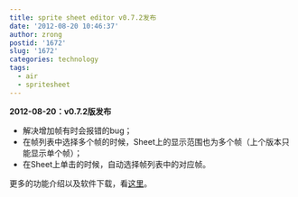 ```yaml
---
title: sprite sheet editor v0.7.2发布
date: '2012-08-20 10:46:37'
author: zrong
postid: '1672'
slug: '1672'
categories: technology
tags:
  - air
  - spritesheet
---
```


**2012-08-20：v0.7.2版发布**

-   解决增加帧有时会报错的bug；
-   在帧列表中选择多个帧的时候，Sheet上的显示范围也为多个帧（上个版本只能显示单个帧）；
-   在Sheet上单击的时候，自动选择帧列表中的对应帧。

更多的功能介绍以及软件下载，看[这里](https://blog.zengrong.net/spritesheeteditor/)。

